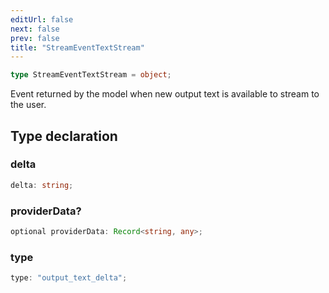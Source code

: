 ```yaml
---
editUrl: false
next: false
prev: false
title: "StreamEventTextStream"
---
```


```ts
type StreamEventTextStream = object;
```

Event returned by the model when new output text is available to stream to the user.

## Type declaration

### delta

```ts
delta: string;
```

### providerData?

```ts
optional providerData: Record<string, any>;
```

### type

```ts
type: "output_text_delta";
```
